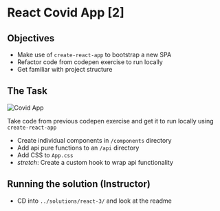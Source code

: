 # React Covid App [2]

## Objectives

- Make use of `create-react-app` to bootstrap a new SPA
- Refactor code from codepen exercise to run locally
- Get familiar with project structure

## The Task

![Covid App](../../img/covid.png)

Take code from previous codepen exercise and get it to run locally using `create-react-app`

- Create individual components in `/components` directory
- Add api pure functions to an `/api` directory
- Add CSS to `App.css`
- _stretch_: Create a custom hook to wrap api functionality

## Running the solution (Instructor)

- CD into `../solutions/react-3/` and look at the readme
